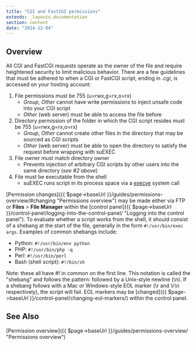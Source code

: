 ```yaml
---
title: "CGI and FastCGI permissions"
extends: _layouts.documentation
section: content
date: "2014-12-04"
---
```


## Overview

All CGI and FastCGI requests operate as the owner of the file and require heightened security to limit malicious behavior. There are a few guidelines that must be adhered to when a CGI or FastCGI script, ending in _.cgi_, is accessed on your hosting account:

1. File permissions must be 755 (u=rwx,g=rx,o=rx)
    - _Group_, _Other_ cannot have write permissions to inject unsafe code into your CGI script
    - _Other_ (web server) must be able to access the file before
2. Directory permission of the folder in which the CGI script resides must be 755 (u=rwx,g=rx,o=rx)
    - _Group_, _Other_ cannot create other files in the directory that may be sourced as CGI scripts
    - _Other_ (web server) must be able to open the directory to satisfy the request before wrapping with suEXEC
3. File owner must match directory owner
    - Prevents injection of arbitrary CGI scripts by other users into the same directory (_see #2 above_)
4. File must be executable from the shell
    - suEXEC runs script in its process space via a [execve](http://linux.die.net/man/2/execve) system call

[Permission changes]({{ $page->baseUrl }}/guides/permissions-overview/#changing "Permissions overview") may be made either via FTP or **Files** > **File Manager** within the [control panel]({{ $page->baseUrl }}/control-panel/logging-into-the-control-panel/ "Logging into the control panel"). To evaluate whether a script works from the shell, it should consist of a shebang at the start of the file, generally in the form `#!/usr/bin/exec args`. Examples of common shebangs include:

- Python: `#!/usr/bin/env python`
- PHP: `#!/usr/bin/php -q`
- Perl: `#!/usr/bin/perl`
- Bash (shell script): `#!/bin/sh`

Note: these all have #! in common on the first line. This notation is called the "shebang" and follows the pattern: <shebang><path to executable> followed by a Unix-style newline (\\n). If a shebang follows with a Mac or Windows-style EOL marker (\\r and \\r\\n respectively), the script will fail. EOL markers may be [changed]({{ $page->baseUrl }}/control-panel/changing-eol-markers/) within the control panel.

## See Also

[Permission overview]({{ $page->baseUrl }}/guides/permissions-overview/ "Permissions overview")
